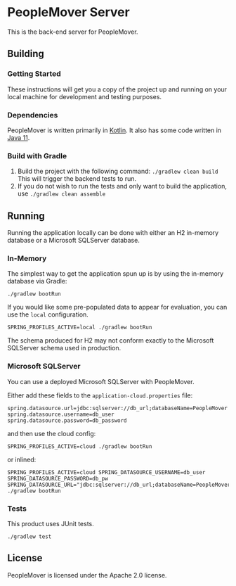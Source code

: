# PeopleMover Server
This is the back-end server for PeopleMover.

## Building

### Getting Started
These instructions will get you a copy of the project up and running on your local machine for development and testing purposes.

### Dependencies
PeopleMover is written primarily in [Kotlin](https://kotlinlang.org/). It also has some code written in 
[Java 11](https://openjdk.java.net/projects/jdk/11/).

### Build with Gradle
1. Build the project with the following command: `./gradlew clean build` This will trigger the backend tests to run.
2. If you do not wish to run the tests and only want to build the application, use `./gradlew clean assemble`

## Running
Running the application locally can be done with either an H2 in-memory database or a Microsoft SQLServer database.

### In-Memory
The simplest way to get the application spun up is by using the in-memory database via Gradle:
```
./gradlew bootRun
```
If you would like some pre-populated data to appear for evaluation, you can use the `local` configuration.
```
SPRING_PROFILES_ACTIVE=local ./gradlew bootRun
```
The schema produced for H2 may not conform exactly to the Microsoft SQLServer schema used in production.

### Microsoft SQLServer
You can use a deployed Microsoft SQLServer with PeopleMover.

Either add these fields to the `application-cloud.properties` file:
```
spring.datasource.url=jdbc:sqlserver://db_url;databaseName=PeopleMover
spring.datasource.username=db_user
spring.datasource.password=db_password
```
and then use the cloud config:
```
SPRING_PROFILES_ACTIVE=cloud ./gradlew bootRun
```
or inlined:
```
SPRING_PROFILES_ACTIVE=cloud SPRING_DATASOURCE_USERNAME=db_user SPRING_DATASOURCE_PASSWORD=db_pw SPRING_DATASOURCE_URL="jdbc:sqlserver://db_url;databaseName=PeopleMover" ./gradlew bootRun
```

### Tests

This product uses JUnit tests.
```
./gradlew test
```

## License

PeopleMover is licensed under the Apache 2.0 license.
